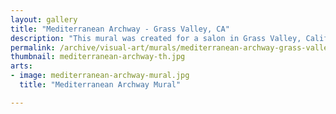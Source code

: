 ```yaml
---
layout: gallery
title: "Mediterranean Archway - Grass Valley, CA"
description: "This mural was created for a salon in Grass Valley, California. The image was painted directly on the wall and incorporates the cinder block shapes into the design to help portray a balcony over-looking the Mediterranean."
permalink: /archive/visual-art/murals/mediterranean-archway-grass-valley-ca/
thumbnail: mediterranean-archway-th.jpg
arts:
- image: mediterranean-archway-mural.jpg
  title: "Mediterranean Archway Mural"

---
```

